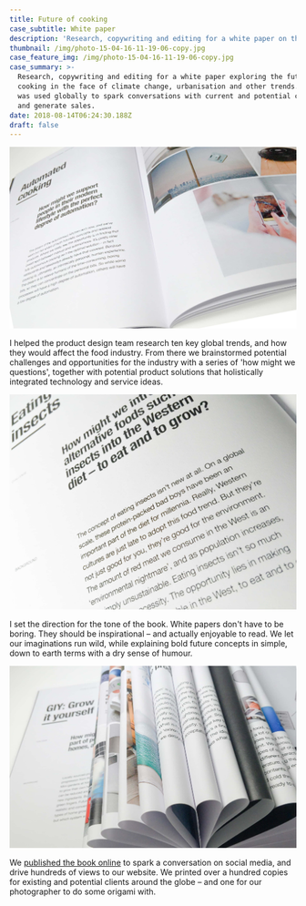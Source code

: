```yaml
---
title: Future of cooking
case_subtitle: White paper
description: 'Research, copywriting and editing for a white paper on the future of cooking '
thumbnail: /img/photo-15-04-16-11-19-06-copy.jpg
case_feature_img: /img/photo-15-04-16-11-19-06-copy.jpg
case_summary: >-
  Research, copywriting and editing for a white paper exploring the future of
  cooking in the face of climate change, urbanisation and other trends. The book
  was used globally to spark conversations with current and potential clients,
  and generate sales. 
date: 2018-08-14T06:24:30.188Z
draft: false
---
```

![Automated cooking: How might we support people in their modern lifestyle with the perfect degree of automation? ](/img/photo-15-04-16-11-30-56.jpg)

I helped the product design team research ten key global trends, and how they would affect the food industry. From there we brainstormed potential challenges and opportunities for the industry with a series of 'how might we questions', together with potential product solutions that holistically integrated technology and service ideas. 

![Eating insects: How might we introduce alternative foods such as insects into the Western diet – to eat and to grow? ](/img/photo-15-04-16-11-29-32-copy.jpg)

I set the direction for the tone of the book. White papers don't have to be boring. They should be inspirational – and actually enjoyable to read. We let our imaginations run wild, while explaining bold future concepts in simple, down to earth terms with a dry sense of humour. 

![null](/img/photo-15-04-16-11-33-45.jpg)

We [published the book online](https://issuu.com/designit/docs/future_of_cooking) to spark a conversation on social media, and drive hundreds of views to our website. We printed over a hundred copies for existing and potential clients around the globe – and one for our photographer to do some origami with.

